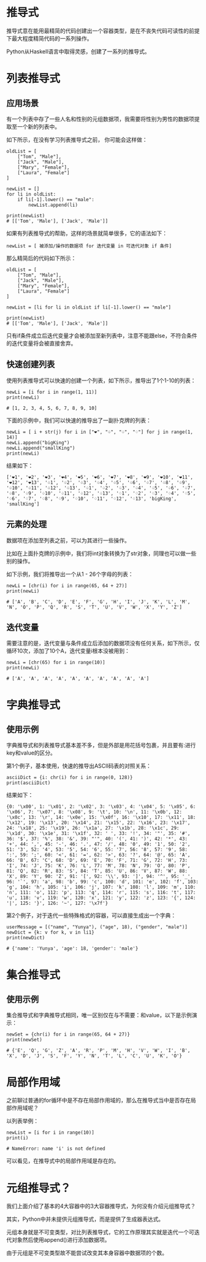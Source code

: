 # 推导式

推导式意在能用最精简的代码创建出一个容器类型，是在不丧失代码可读性的前提下最大程度精简代码的一系列操作。

Python从Haskell语言中取得灵感，创建了一系列的推导式。



# 列表推导式

## 应用场景

有一个列表中存了一些人名和性别的元组数据项，我需要将性别为男性的数据项提取至一个新的列表中。

如下所示，在没有学习列表推导式之前， 你可能会这样做：

```
oldList = [
    ["Tom", "Male"],
    ["Jack", "Male"],
    ["Mary", "Female"],
    ["Laura", "Female"]
]

newList = []
for li in oldList:
    if li[-1].lower() == "male":
        newList.append(li)

print(newList)
# [['Tom', 'Male'], ['Jack', 'Male']]
```

如果有列表推导式的帮助，这样的场景就简单很多，它的语法如下：

```
newList = [ 被添加/操作的数据项 for 迭代变量 in 可迭代对象 if 条件]
```

那么精简后的代码如下所示：

```
oldList = [
    ["Tom", "Male"],
    ["Jack", "Male"],
    ["Mary", "Female"],
    ["Laura", "Female"]
]

newList = [li for li in oldList if li[-1].lower() == "male"]

print(newList)
# [['Tom', 'Male'], ['Jack', 'Male']]
```

只有if条件成立后迭代变量才会被添加至新列表中，注意不能跟else，不符合条件的迭代变量将会被直接舍弃。



## 快速创建列表

使用列表推导式可以快速的创建一个列表，如下所示，推导出了1个1-10的列表：

```
newLi = [i for i in range(1, 11)]
print(newLi)

# [1, 2, 3, 4, 5, 6, 7, 8, 9, 10]
```

下面的示例中，我们可以快速的推导出了一副扑克牌的列表：

```
newLi = [ i + str(j) for i in ["❤", "♧", "♤", "♢"] for j in range(1, 14)]
newLi.append("bigKing")
newLi.append("smallKing")
print(newLi)
```

结果如下：

```
['❤1', '❤2', '❤3', '❤4', '❤5', '❤6', '❤7', '❤8', '❤9', '❤10', '❤11', '❤12', '❤13', '♧1', '♧2', '♧3', '♧4', '♧5', '♧6', '♧7', '♧8', '♧9', '♧10', '♧11', '♧12', '♧13', '♤1', '♤2', '♤3', '♤4', '♤5', '♤6', '♤7', '♤8', '♤9', '♤10', '♤11', '♤12', '♤13', '♢1', '♢2', '♢3', '♢4', '♢5', '♢6', '♢7', '♢8', '♢9', '♢10', '♢11', '♢12', '♢13', 'bigKing', 'smallKing']
```



## 元素的处理

数据项在添加至列表之前，可以为其进行一些操作。

比如在上面扑克牌的示例中，我们将int对象转换为了str对象，同理也可以做一些别的操作。

如下示例，我们将推导出一个从1 - 26个字母的列表：

```
newLi = [chr(i) for i in range(65, 64 + 27)]
print(newLi)

# ['A', 'B', 'C', 'D', 'E', 'F', 'G', 'H', 'I', 'J', 'K', 'L', 'M', 'N', 'O', 'P', 'Q', 'R', 'S', 'T', 'U', 'V', 'W', 'X', 'Y', 'Z']
```



## 迭代变量

需要注意的是，迭代变量与条件成立后添加的数据项没有任何关系，如下所示，仅循环10次，添加了10个A，迭代变量i根本没被用到：

```
newLi = [chr(65) for i in range(10)]
print(newLi)

# ['A', 'A', 'A', 'A', 'A', 'A', 'A', 'A', 'A', 'A']
```





# 字典推导式

## 使用示例

字典推导式和列表推导式基本差不多，但是外部是用花括号包裹，并且要有:进行key和value的区分。

第1个例子，基本使用，快速的推导出ASCII码表的对照关系：

```
asciiDict = {i: chr(i) for i in range(0, 128)}
print(asciiDict)
```

结果如下：

```
{0: '\x00', 1: '\x01', 2: '\x02', 3: '\x03', 4: '\x04', 5: '\x05', 6: '\x06', 7: '\x07', 8: '\x08', 9: '\t', 10: '\n', 11: '\x0b', 12: '\x0c', 13: '\r', 14: '\x0e', 15: '\x0f', 16: '\x10', 17: '\x11', 18: '\x12', 19: '\x13', 20: '\x14', 21: '\x15', 22: '\x16', 23: '\x17', 24: '\x18', 25: '\x19', 26: '\x1a', 27: '\x1b', 28: '\x1c', 29: '\x1d', 30: '\x1e', 31: '\x1f', 32: ' ', 33: '!', 34: '"', 35: '#', 36: '$', 37: '%', 38: '&', 39: "'", 40: '(', 41: ')', 42: '*', 43: '+', 44: ',', 45: '-', 46: '.', 47: '/', 48: '0', 49: '1', 50: '2', 51: '3', 52: '4', 53: '5', 54: '6', 55: '7', 56: '8', 57: '9', 58: ':', 59: ';', 60: '<', 61: '=', 62: '>', 63: '?', 64: '@', 65: 'A', 66: 'B', 67: 'C', 68: 'D', 69: 'E', 70: 'F', 71: 'G', 72: 'H', 73: 'I', 74: 'J', 75: 'K', 76: 'L', 77: 'M', 78: 'N', 79: 'O', 80: 'P', 81: 'Q', 82: 'R', 83: 'S', 84: 'T', 85: 'U', 86: 'V', 87: 'W', 88: 'X', 89: 'Y', 90: 'Z', 91: '[', 92: '\\', 93: ']', 94: '^', 95: '_', 96: '`', 97: 'a', 98: 'b', 99: 'c', 100: 'd', 101: 'e', 102: 'f', 103: 'g', 104: 'h', 105: 'i', 106: 'j', 107: 'k', 108: 'l', 109: 'm', 110: 'n', 111: 'o', 112: 'p', 113: 'q', 114: 'r', 115: 's', 116: 't', 117: 'u', 118: 'v', 119: 'w', 120: 'x', 121: 'y', 122: 'z', 123: '{', 124: '|', 125: '}', 126: '~', 127: '\x7f'}
```

第2个例子，对于迭代一些特殊格式的容器，可以直接生成出一个字典：

```
userMessage = [("name", "Yunya"), ("age", 18), ("gender", "male")]
newDict = {k: v for k, v in li1}
print(newDict)

# {'name': 'Yunya', 'age': 18, 'gender': 'male'}
```



# 集合推导式

## 使用示例

集合推导式和字典推导式相同，唯一区别仅在与不需要：和value，以下是示例演示：

```
newSet = {chr(i) for i in range(65, 64 + 27)}
print(newSet)

# {'E', 'Q', 'G', 'Z', 'A', 'R', 'P', 'M', 'H', 'V', 'W', 'I', 'B', 'X', 'D', 'J', 'S', 'F', 'Y', 'N', 'T', 'L', 'C', 'U', 'K', 'O'}
```



# 局部作用域

之前聊过普通的for循环中是不存在局部作用域的，那么在推导式当中是否存在局部作用域呢？

以列表举例：

```
newList = [i for i in range(10)]
print(i)

# NameError: name 'i' is not defined
```

可以看见，在推导式中的局部作用域是存在的。





# 元组推导式？

我们上面介绍了基本的4大容器中的3大容器推导式，为何没有介绍元组推导式？

其实，Python中并未提供元组推导式，而是提供了生成器表达式。

元组本身就是不可变类型，对比列表推导式，它的工作原理其实就是迭代一个可迭代对象然后使用append()进行添加数据项。

由于元组是不可变类型故不能尝试改变其本身容器中数据项的个数。